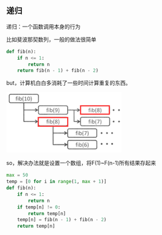 ## 递归

递归：一个函数调用本身的行为

比如斐波那契数列，一般的做法很简单

```python
def fib(n):
    if n <= 1:
        return n
    return fib(n - 1) + fib(n - 2)
```

but，计算机白白多消耗了一些时间计算重复的东西。

![1568950762072](../图片/1568950762072.png)

so，解决办法就是设置一个数组，将F(1)~F(n-1)所有结果存起来

```python
max = 50
temp = [0 for i in range(1, max + 1)]
def fib(n):
    if n <= 1:
        return n
    if temp[n] != 0:
        return temp[n]
    temp[n] = fib(n - 1) + fib(n - 2)
    return temp[n]
```

